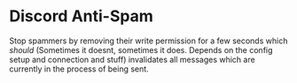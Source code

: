 # Discord Anti-Spam
Stop spammers by removing their write permission for a few seconds which *should* (Sometimes it doesnt, sometimes it does. Depends on the config setup and connection and stuff) invalidates all messages which are currently in the process of being sent.
